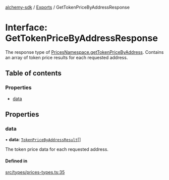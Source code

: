 [alchemy-sdk](../README.md) / [Exports](../modules.md) / GetTokenPriceByAddressResponse

# Interface: GetTokenPriceByAddressResponse

The response type of [PricesNamespace.getTokenPriceByAddress](../classes/PricesNamespace.md#gettokenpricebyaddress).
Contains an array of token price results for each requested address.

## Table of contents

### Properties

- [data](GetTokenPriceByAddressResponse.md#data)

## Properties

### data

• **data**: [`TokenPriceByAddressResult`](TokenPriceByAddressResult.md)[]

The token price data for each requested address.

#### Defined in

[src/types/prices-types.ts:35](https://github.com/alchemyplatform/alchemy-sdk-js/blob/ae0aa3f0/src/types/prices-types.ts#L35)
